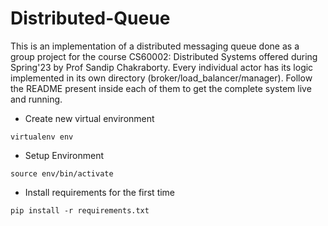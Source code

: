# Distributed-Queue

This is an implementation of a distributed messaging queue done as a group project for the course CS60002: Distributed Systems offered during Spring'23 by Prof Sandip Chakraborty. Every individual actor has its logic implemented in its own directory (broker/load_balancer/manager). Follow the README present inside each of them to get the complete system live and running.


- Create new virtual environment
```
virtualenv env
```

- Setup Environment
```
source env/bin/activate
```

- Install requirements for the first time
```
pip install -r requirements.txt
```
